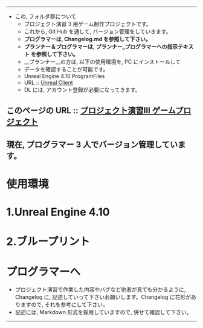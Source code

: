 ﻿***
* この, フォルダ群について
	- プロジェクト演習 3 用ゲーム制作プロジェクトです。
	- これから, Git Hub を通して, バージョン管理をしていきます。
	- __プログラマーは, Changelog.md を参照して下さい。__
	- __プランナー＆プログラマーは, プランナー_プログラマーへの指示テキスト を参照して下さい。__
	- __プランナー__の方は, 以下の使用環境を, PC にインストールして
	- データを確認することが可能です。
	- Unreal Engine 4.10 ProgramFiles
	- URL :: [Unreal Client](https://accounts.unrealengine.com/register/index?response_type=code&state=%2Fdownload%3Fdismiss%3Dhttps%253A%252F%252Fwww.unrealengine.com%252Fja%252Fwhat-is-unreal-engine-4&client_id=43e2dea89b054198a703f6199bee6d5b)
	- DL には, アカウント登録が必要になってきます。

## このページの URL :: __[プロジェクト演習Ⅲ ゲームプロジェクト](https://github.com/proen/proenKaiVer.2)__
## 現在, プログラマー 3 人でバージョン管理しています。

# 使用環境
# 1.Unreal Engine 4.10
# 2.ブループリント
# プログラマーへ
* プロジェクト演習で作業した内容やバグなど他者が見ても分かるように, Changelog に, 記述していって下さいお願いします。Changelog に花形がありますので, それを参考にして下さい。
* 記述には, Markdown 形式を採用していますので, 併せて確認して下さい。
***
